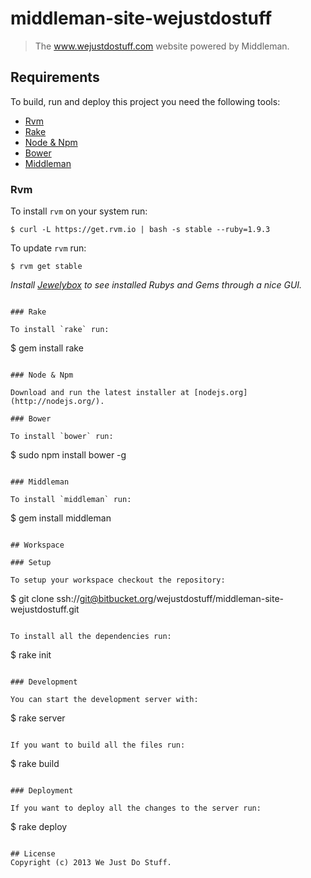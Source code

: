 # middleman-site-wejustdostuff

> The www.wejustdostuff.com website powered by Middleman.

## Requirements

To build, run and deploy this project you need the following tools:

* [Rvm](https://rvm.io/)
* [Rake](http://rake.rubyforge.org/)
* [Node & Npm](http://nodejs.org/)
* [Bower](http://twitter.github.com/bower/)
* [Middleman](http://middlemanapp.com)

### Rvm

To install `rvm` on your system run:

```
$ curl -L https://get.rvm.io | bash -s stable --ruby=1.9.3
```

To update `rvm` run:

```
$ rvm get stable
```

*Install [Jewelybox](http://jewelrybox.unfiniti.com/) to see installed Rubys and Gems through a nice GUI.*
```

### Rake

To install `rake` run:

```
$ gem install rake
```

### Node & Npm

Download and run the latest installer at [nodejs.org](http://nodejs.org/).

### Bower

To install `bower` run:

```
$ sudo npm install bower -g
```

### Middleman

To install `middleman` run:

```
$ gem install middleman
```

## Workspace

### Setup

To setup your workspace checkout the repository:

```
$ git clone ssh://git@bitbucket.org/wejustdostuff/middleman-site-wejustdostuff.git
```

To install all the dependencies run:

```
$ rake init
```

### Development

You can start the development server with:

```
$ rake server
```

If you want to build all the files run:

```
$ rake build
```

### Deployment

If you want to deploy all the changes to the server run:

```
$ rake deploy
```

## License
Copyright (c) 2013 We Just Do Stuff.